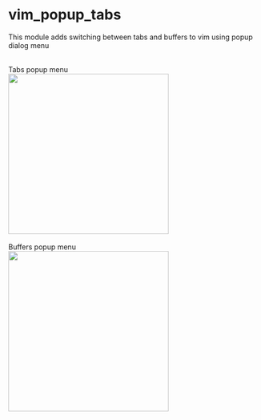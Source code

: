 # vim_popup_tabs

This module adds switching between tabs and buffers to vim using popup dialog menu

<br>
Tabs popup menu<br>
<img src="https://github.com/amax78/vim_popup_tabs/tree/images/docs" height="320px"><br>
<br>
Buffers popup menu<br>
<img src="https://github.com/amax78/vim_popup_tabs/tree/images/docs" height="320px"><br>
